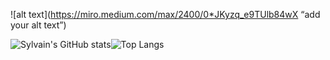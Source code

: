 ![alt text](https://miro.medium.com/max/2400/0*JKyzq_e9TUlb84wX “add your alt text”)





![Sylvain's GitHub stats](https://github-readme-stats.vercel.app/api?username=Sylvain-Valvassori&show_icons=true&theme=react)![Top Langs](https://github-readme-stats.vercel.app/api/top-langs/?username=Sylvain-Valvassori&langs_count=10&theme=react)
